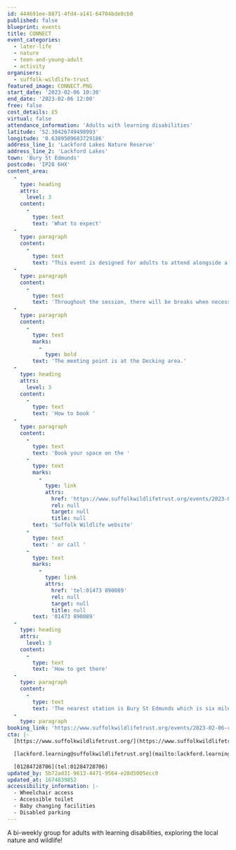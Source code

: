 ```yaml
---
id: 444691ee-8871-4fd4-a141-64704bde8cb0
published: false
blueprint: events
title: CONNECT
event_categories:
  - later-life
  - nature
  - teen-and-young-adult
  - activity
organisers:
  - suffolk-wildlife-trust
featured_image: CONNECT.PNG
start_date: '2023-02-06 10:30'
end_date: '2023-02-06 12:00'
free: false
cost_details: £5
virtual: false
attendance_information: 'Adults with learning disabilities'
latitude: '52.30426749498993'
longitude: '0.6389509683729186'
address_line_1: 'Lackford Lakes Nature Reserve'
address_line_2: 'Lackford Lakes'
town: 'Bury St Edmunds'
postcode: 'IP28 6HX'
content_area:
  -
    type: heading
    attrs:
      level: 3
    content:
      -
        type: text
        text: 'What to expect'
  -
    type: paragraph
    content:
      -
        type: text
        text: "This event is designed for adults to attend alongside a support worker to be able to connect with nature through a variety of nature based activities and walks. Each session will run on the same routine of a walk followed by a sensory based nature activity. The sessions are very relaxed and all abilities are welcome as the blue\_accessible\_trails are used."
  -
    type: paragraph
    content:
      -
        type: text
        text: 'Throughout the session, there will be breaks when necessary and at the end there will be a chance to sit and talk with a drink.'
  -
    type: paragraph
    content:
      -
        type: text
        marks:
          -
            type: bold
        text: 'The meeting point is at the Decking area.'
  -
    type: heading
    attrs:
      level: 3
    content:
      -
        type: text
        text: 'How to book '
  -
    type: paragraph
    content:
      -
        type: text
        text: 'Book your space on the '
      -
        type: text
        marks:
          -
            type: link
            attrs:
              href: 'https://www.suffolkwildlifetrust.org/events/2023-02-06-connect-6th-february'
              rel: null
              target: null
              title: null
        text: 'Suffolk Wildlife website'
      -
        type: text
        text: ' or call '
      -
        type: text
        marks:
          -
            type: link
            attrs:
              href: 'tel:01473 890089'
              rel: null
              target: null
              title: null
        text: '01473 890089'
  -
    type: heading
    attrs:
      level: 3
    content:
      -
        type: text
        text: 'How to get there'
  -
    type: paragraph
    content:
      -
        type: text
        text: 'The nearest station is Bury St Edmunds which is six miles away from the reserve. There are also two bus services which operate a service to Lackford village, number 16 and number 355. Both services can be picked up from the bus station (stand 3) or the railway station at Bury St Edmunds. There is a free cark park at the Lackford Lakes visitor centre but donations are welcome. '
  -
    type: paragraph
booking_link: 'https://www.suffolkwildlifetrust.org/events/2023-02-06-connect-6th-february'
cta: |-
  [https://www.suffolkwildlifetrust.org/](https://www.suffolkwildlifetrust.org/)

  [lackford.learning@suffolkwildlifetrust.org](mailto:lackford.learning@suffolkwildlifetrust.org)

  [01284728706](tel:01284728706)
updated_by: 5b72ad31-9613-4471-9564-e28d5005ecc0
updated_at: 1674839852
accessibility_information: |-
  - Wheelchair access 
  - Accessible toilet
  - Baby changing facilities
  - Disabled parking
---
```

A bi-weekly group for adults with learning disabilities, exploring the local nature and wildlife!
